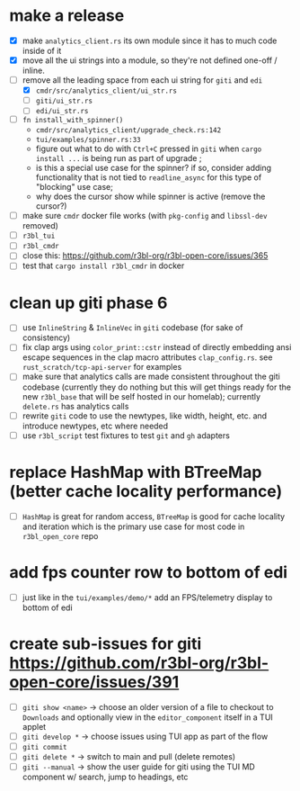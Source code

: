 # make a release

- [x] make `analytics_client.rs` its own module since it has to much code inside of it
- [x] move all the ui strings into a module, so they're not defined one-off / inline.
- [ ] remove all the leading space from each ui string for `giti` and `edi`
  - [x] `cmdr/src/analytics_client/ui_str.rs`
  - [ ] `giti/ui_str.rs`
  - [ ] `edi/ui_str.rs`
- [ ] `fn install_with_spinner()`
  - `cmdr/src/analytics_client/upgrade_check.rs:142`
  - `tui/examples/spinner.rs:33`
  - figure out what to do with `Ctrl+C` pressed in `giti` when `cargo install ...` is being run as
    part of upgrade ;
  - is this a special use case for the spinner? if so, consider adding functionality that is not
    tied to `readline_async` for this type of "blocking" use case;
  - why does the cursor show while spinner is active (remove the cursor?)
- [ ] make sure `cmdr` docker file works (with `pkg-config` and `libssl-dev` removed)
- [ ] `r3bl_tui`
- [ ] `r3bl_cmdr`
- [ ] close this: https://github.com/r3bl-org/r3bl-open-core/issues/365
- [ ] test that `cargo install r3bl_cmdr` in docker

# clean up giti phase 6

- [ ] use `InlineString` & `InlineVec` in `giti` codebase (for sake of consistency)
- [ ] fix clap args using `color_print::cstr` instead of directly embedding ansi escape sequences in
      the clap macro attributes `clap_config.rs`. see `rust_scratch/tcp-api-server` for examples
- [ ] make sure that analytics calls are made consistent throughout the giti codebase (currently
      they do nothing but this will get things ready for the new `r3bl_base` that will be self
      hosted in our homelab); currently `delete.rs` has analytics calls
- [ ] rewrite `giti` code to use the newtypes, like width, height, etc. and introduce newtypes, etc
      where needed
- [ ] use `r3bl_script` test fixtures to test `git` and `gh` adapters

# replace HashMap with BTreeMap (better cache locality performance)

- [ ] `HashMap` is great for random access, `BTreeMap` is good for cache locality and iteration
      which is the primary use case for most code in `r3bl_open_core` repo

# add fps counter row to bottom of edi

- [ ] just like in the `tui/examples/demo/*` add an FPS/telemetry display to bottom of edi

# create sub-issues for giti https://github.com/r3bl-org/r3bl-open-core/issues/391

- [ ] `giti show <name>` -> choose an older version of a file to checkout to `Downloads` and
      optionally view in the `editor_component` itself in a TUI applet
- [ ] `giti develop *` -> choose issues using TUI app as part of the flow
- [ ] `giti commit`
- [ ] `giti delete *` -> switch to main and pull (delete remotes)
- [ ] `giti --manual` -> show the user guide for giti using the TUI MD component w/ search, jump to
      headings, etc
